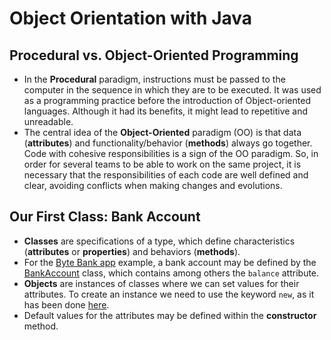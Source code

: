 # Object Orientation with Java

## Procedural vs. Object-Oriented Programming
* In the **Procedural** paradigm, instructions must be passed to the computer in the sequence in which they are to be executed. It was used as a programming practice before the introduction of Object-oriented languages. Although it had its benefits, it might lead to repetitive and unreadable. 
* The central idea of the **Object-Oriented** paradigm (OO) is that data (**attributes**) and functionality/behavior (**methods**) always go together. Code with cohesive responsibilities is a sign of the OO paradigm. So, in order for several teams to be able to work on the same project, it is necessary that the responsibilities of each code are well defined and clear, avoiding conflicts when making changes and evolutions. 

## Our First Class: Bank Account
* **Classes** are specifications of a type, which define characteristics (**attributes** or **properties**) and behaviors (**methods**). 
* For the [Byte Bank app](./bytebank/) example, a bank account may be defined by the [BankAccount](./bytebank/src/main/java/com/bytebank/app/account/BankAccount.java) class, which contains among others the `balance` attribute.
* **Objects** are instances of classes where we can set values for their attributes. To create an instance we need to use the keyword `new`, as it has been done [here](./bytebank/src/main/java/com/bytebank/app/ByteBankApp.java).
* Default values for the attributes may be defined within the **constructor** method.
